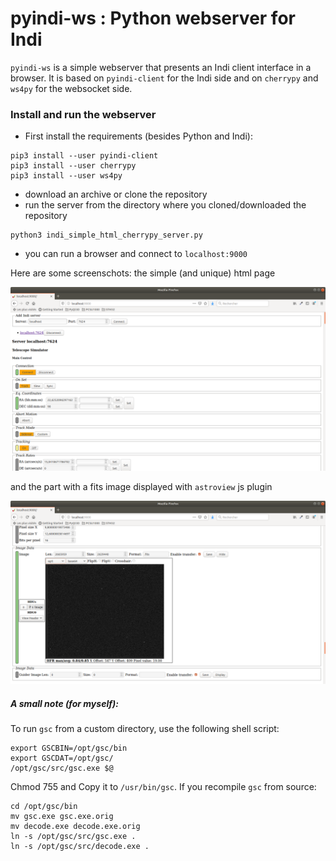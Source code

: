 # pyindi-ws : Python webserver for Indi

`pyindi-ws` is a simple webserver that presents an Indi client interface in a browser.
It is based on `pyindi-client` for the Indi side and on `cherrypy` and `ws4py` for the websocket side.

 ### Install and run the webserver
* First install the requirements (besides Python and Indi):
```
pip3 install --user pyindi-client
pip3 install --user cherrypy
pip3 install --user ws4py
```
* download an archive or clone the repository
* run the server from the directory where you cloned/downloaded the repository
```
python3 indi_simple_html_cherrypy_server.py
```
* you can run a browser and connect to `localhost:9000`

Here are some screenschots: the simple (and unique) html  page

![](figs/html_simple_main.png)

and the part with a fits image displayed with `astroview` js plugin

 ![](figs/html_simple_fits.png)


##### A small note (for myself):
To run `gsc` from a custom directory, use the following shell script:
```
export GSCBIN=/opt/gsc/bin
export GSCDAT=/opt/gsc/
/opt/gsc/src/gsc.exe $@

```
Chmod 755 and Copy it to `/usr/bin/gsc`. If you recompile `gsc` from source:
```
cd /opt/gsc/bin
mv gsc.exe gsc.exe.orig
mv decode.exe decode.exe.orig
ln -s /opt/gsc/src/gsc.exe .
ln -s /opt/gsc/src/decode.exe .
```
